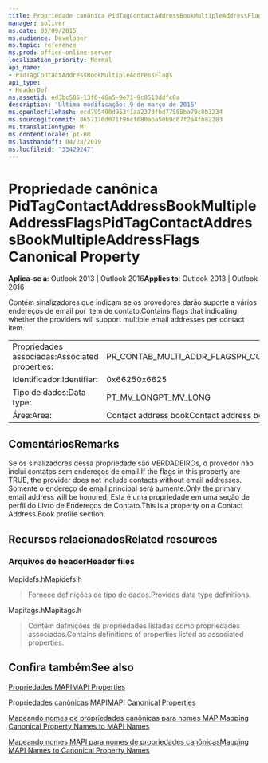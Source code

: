 ```yaml
---
title: Propriedade canônica PidTagContactAddressBookMultipleAddressFlags
manager: soliver
ms.date: 03/09/2015
ms.audience: Developer
ms.topic: reference
ms.prod: office-online-server
localization_priority: Normal
api_name:
- PidTagContactAddressBookMultipleAddressFlags
api_type:
- HeaderDef
ms.assetid: ed3bc585-13f6-46a5-9e71-9c8513ddfc0a
description: 'Última modificação: 9 de março de 2015'
ms.openlocfilehash: ecd795490d953f1aa237dfbd77585ba79c8b3234
ms.sourcegitcommit: 8657170d071f9bcf680aba50b9c07f2a4fb82283
ms.translationtype: MT
ms.contentlocale: pt-BR
ms.lasthandoff: 04/28/2019
ms.locfileid: "33429247"
---
```

# <a name="pidtagcontactaddressbookmultipleaddressflags-canonical-property"></a><span data-ttu-id="52575-103">Propriedade canônica PidTagContactAddressBookMultipleAddressFlags</span><span class="sxs-lookup"><span data-stu-id="52575-103">PidTagContactAddressBookMultipleAddressFlags Canonical Property</span></span>

  
  
<span data-ttu-id="52575-104">**Aplica-se a**: Outlook 2013 | Outlook 2016</span><span class="sxs-lookup"><span data-stu-id="52575-104">**Applies to**: Outlook 2013 | Outlook 2016</span></span> 
  
<span data-ttu-id="52575-105">Contém sinalizadores que indicam se os provedores darão suporte a vários endereços de email por item de contato.</span><span class="sxs-lookup"><span data-stu-id="52575-105">Contains flags that indicating whether the providers will support multiple email addresses per contact item.</span></span>
  
|||
|:-----|:-----|
|<span data-ttu-id="52575-106">Propriedades associadas:</span><span class="sxs-lookup"><span data-stu-id="52575-106">Associated properties:</span></span>  <br/> |<span data-ttu-id="52575-107">PR_CONTAB_MULTI_ADDR_FLAGS</span><span class="sxs-lookup"><span data-stu-id="52575-107">PR_CONTAB_MULTI_ADDR_FLAGS</span></span>  <br/> |
|<span data-ttu-id="52575-108">Identificador:</span><span class="sxs-lookup"><span data-stu-id="52575-108">Identifier:</span></span>  <br/> |<span data-ttu-id="52575-109">0x6625</span><span class="sxs-lookup"><span data-stu-id="52575-109">0x6625</span></span>  <br/> |
|<span data-ttu-id="52575-110">Tipo de dados:</span><span class="sxs-lookup"><span data-stu-id="52575-110">Data type:</span></span>  <br/> |<span data-ttu-id="52575-111">PT_MV_LONG</span><span class="sxs-lookup"><span data-stu-id="52575-111">PT_MV_LONG</span></span>  <br/> |
|<span data-ttu-id="52575-112">Área:</span><span class="sxs-lookup"><span data-stu-id="52575-112">Area:</span></span>  <br/> |<span data-ttu-id="52575-113">Contact address book</span><span class="sxs-lookup"><span data-stu-id="52575-113">Contact address book</span></span>  <br/> |
   
## <a name="remarks"></a><span data-ttu-id="52575-114">Comentários</span><span class="sxs-lookup"><span data-stu-id="52575-114">Remarks</span></span>

<span data-ttu-id="52575-115">Se os sinalizadores dessa propriedade são VERDADEIROs, o provedor não inclui contatos sem endereços de email.</span><span class="sxs-lookup"><span data-stu-id="52575-115">If the flags in this property are TRUE, the provider does not include contacts without email addresses.</span></span> <span data-ttu-id="52575-116">Somente o endereço de email principal será aumente.</span><span class="sxs-lookup"><span data-stu-id="52575-116">Only the primary email address will be honored.</span></span> <span data-ttu-id="52575-117">Esta é uma propriedade em uma seção de perfil do Livro de Endereços de Contato.</span><span class="sxs-lookup"><span data-stu-id="52575-117">This is a property on a Contact Address Book profile section.</span></span>
  
## <a name="related-resources"></a><span data-ttu-id="52575-118">Recursos relacionados</span><span class="sxs-lookup"><span data-stu-id="52575-118">Related resources</span></span>

### <a name="header-files"></a><span data-ttu-id="52575-119">Arquivos de header</span><span class="sxs-lookup"><span data-stu-id="52575-119">Header files</span></span>

<span data-ttu-id="52575-120">Mapidefs.h</span><span class="sxs-lookup"><span data-stu-id="52575-120">Mapidefs.h</span></span>
  
> <span data-ttu-id="52575-121">Fornece definições de tipo de dados.</span><span class="sxs-lookup"><span data-stu-id="52575-121">Provides data type definitions.</span></span>
    
<span data-ttu-id="52575-122">Mapitags.h</span><span class="sxs-lookup"><span data-stu-id="52575-122">Mapitags.h</span></span>
  
> <span data-ttu-id="52575-123">Contém definições de propriedades listadas como propriedades associadas.</span><span class="sxs-lookup"><span data-stu-id="52575-123">Contains definitions of properties listed as associated properties.</span></span>
    
## <a name="see-also"></a><span data-ttu-id="52575-124">Confira também</span><span class="sxs-lookup"><span data-stu-id="52575-124">See also</span></span>



[<span data-ttu-id="52575-125">Propriedades MAPI</span><span class="sxs-lookup"><span data-stu-id="52575-125">MAPI Properties</span></span>](mapi-properties.md)
  
[<span data-ttu-id="52575-126">Propriedades canônicas MAPI</span><span class="sxs-lookup"><span data-stu-id="52575-126">MAPI Canonical Properties</span></span>](mapi-canonical-properties.md)
  
[<span data-ttu-id="52575-127">Mapeando nomes de propriedades canônicas para nomes MAPI</span><span class="sxs-lookup"><span data-stu-id="52575-127">Mapping Canonical Property Names to MAPI Names</span></span>](mapping-canonical-property-names-to-mapi-names.md)
  
[<span data-ttu-id="52575-128">Mapeando nomes MAPI para nomes de propriedades canônicas</span><span class="sxs-lookup"><span data-stu-id="52575-128">Mapping MAPI Names to Canonical Property Names</span></span>](mapping-mapi-names-to-canonical-property-names.md)

